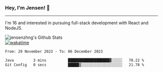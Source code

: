### Hey, I'm Jensen! 👋

---

I'm 16 and interested in pursuing full-stack development with React and NodeJS.

![jensenzhng's Github Stats](https://github-readme-stats.vercel.app/api?username=jensenzhng&theme=dark&show_icons=true&count_private=true)
<br />
[![wakatime](https://wakatime.com/badge/user/cbfc263d-3611-4e36-8278-8fad45fe3f62.svg)](https://wakatime.com/@cbfc263d-3611-4e36-8278-8fad45fe3f62)

<!--START_SECTION:waka-->

```txt
From: 29 November 2023 - To: 06 December 2023

Java         3 mins          ███████████████████▓░░░░░   78.22 %
Git Config   0 secs          █████▒░░░░░░░░░░░░░░░░░░░   21.78 %
```

<!--END_SECTION:waka-->
